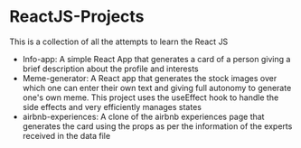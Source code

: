 # ReactJS-Projects
This is a collection of all the attempts to learn the React JS

<ul>
  <li>Info-app: A simple React App that generates a card of a person giving a brief description about the profile and interests</li>
  <li>Meme-generator: A React app that generates the stock images over which one can enter their own text and giving full autonomy to generate one's own meme. This project uses the useEffect hook to handle the side effects and very efficiently manages states</li>
  <li>airbnb-experiences: A clone of the airbnb experiences page that generates the card using the props as per the information of the experts received in the data file</li>
</ul>
